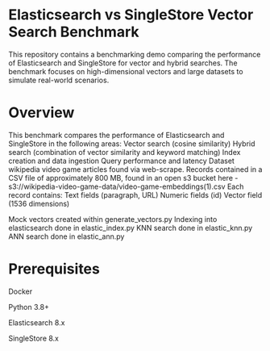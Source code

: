 # Elasticsearch vs SingleStore Vector Search Benchmark
This repository contains a benchmarking demo comparing the performance of Elasticsearch and SingleStore for vector and hybrid searches. The benchmark focuses on high-dimensional vectors and large datasets to simulate real-world scenarios.
# Overview
This benchmark compares the performance of Elasticsearch and SingleStore in the following areas:
Vector search (cosine similarity)
Hybrid search (combination of vector similarity and keyword matching)
Index creation and data ingestion
Query performance and latency
Dataset
wikipedia video game articles found via web-scrape. 
Records contained in a CSV file of approximately 800 MB, found in an open s3 bucket here - s3://wikipedia-video-game-data/video-game-embeddings(1).csv
Each record contains:
Text fields (paragraph, URL)
Numeric fields (id)
Vector field (1536 dimensions)

Mock vectors created within generate_vectors.py
Indexing into elasticsearch done in elastic_index.py
KNN search done in elastic_knn.py
ANN search done in elastic_ann.py

# Prerequisites
Docker

Python 3.8+

Elasticsearch 8.x

SingleStore 8.x
